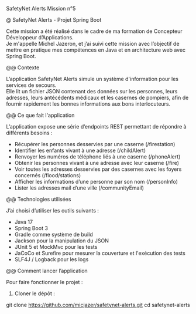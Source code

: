 SafetyNet Alerts Mission n°5

@ SafetyNet Alerts - Projet Spring Boot

Cette mission a été réalisé dans le cadre de ma formation de Concepteur Développeur d’Applications.  
Je m'appelle Michel Jazeron, et j’ai suivi cette mission avec l’objectif de mettre en pratique mes compétences en Java et en architecture web avec Spring Boot.

@@ Contexte

L’application SafetyNet Alerts simule un système d'information pour les services de secours.  
Elle lit un fichier JSON contenant des données sur les personnes, leurs adresses, leurs antécédents médicaux et les casernes de pompiers, afin de fournir rapidement les bonnes informations aux bons interlocuteurs.

@@ Ce que fait l'application

L’application expose une série d’endpoints REST permettant de répondre à différents besoins :

- Récupérer les personnes desservies par une caserne (/firestation)
- Identifier les enfants vivant à une adresse (/childAlert)
- Renvoyer les numéros de téléphone liés à une caserne (/phoneAlert)
- Obtenir les personnes vivant à une adresse avec leur caserne (/fire)
- Voir toutes les adresses desservies par des casernes avec les foyers concernés (/flood/stations)
- Afficher les informations d’une personne par son nom (/personInfo)
- Lister les adresses mail d’une ville (/communityEmail)

@@ Technologies utilisées

J’ai choisi d’utiliser les outils suivants :

- Java 17
- Spring Boot 3
- Gradle comme système de build
- Jackson pour la manipulation du JSON
- JUnit 5 et MockMvc pour les tests
- JaCoCo et Surefire pour mesurer la couverture et l'exécution des tests
- SLF4J / Logback pour les logs

@@ Comment lancer l’application

Pour faire fonctionner le projet : 

1. Cloner le dépôt :

git clone https://github.com/micjazer/safetynet-alerts.git
cd safetynet-alerts


